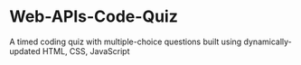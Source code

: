 # Web-APIs-Code-Quiz
A timed coding quiz with multiple-choice questions built using dynamically-updated HTML, CSS, JavaScript
